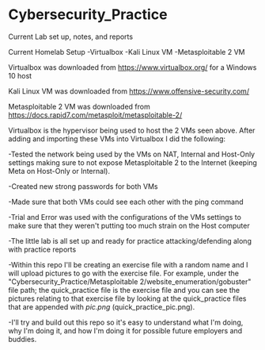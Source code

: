 # Cybersecurity_Practice
Current Lab set up, notes, and reports

Current Homelab Setup
-Virtualbox
-Kali Linux VM
-Metasploitable 2 VM

Virtualbox was downloaded from https://www.virtualbox.org/ for a Windows 10 host

Kali Linux VM was downloaded from https://www.offensive-security.com/

Metasploitable 2 VM was downloaded from https://docs.rapid7.com/metasploit/metasploitable-2/

Virtualbox is the hypervisor being used to host the 2 VMs seen above. After adding and importing these VMs into Virtualbox I did the following:

-Tested the network being used by the VMs on NAT, Internal and Host-Only settings making sure to not expose Metasploitable 2 to the Internet (keeping Meta on Host-Only or Internal). 

-Created new strong passwords for both VMs

-Made sure that both VMs could see each other with the ping command

-Trial and Error was used with the configurations of the VMs settings to make sure that they weren't putting too much strain on the Host computer

-The little lab is all set up and ready for practice attacking/defending along with practice reports

-Within this repo I'll be creating an exercise file with a random name and I will upload pictures to go with the exercise file. For example, under the "Cybersecurity_Practice/Metasploitable 2/website_enumeration/gobuster" file path; the quick_practice file is the exercise file and you can see the pictures relating to that exercise file by looking at the quick_practice files that are appended with _pic.png_ (quick_practice_pic.png).

-I'll try and build out this repo so it's easy to understand what I'm doing, why I'm doing it, and how I'm doing it for possible future employers and buddies.
